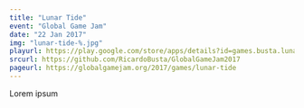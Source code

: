 ```yaml
---
title: "Lunar Tide"
event: "Global Game Jam"
date: "22 Jan 2017"
img: "lunar-tide-%.jpg"
playurl: https://play.google.com/store/apps/details?id=games.busta.lunartide
srcurl: https://github.com/RicardoBusta/GlobalGameJam2017
pageurl: https://globalgamejam.org/2017/games/lunar-tide
---
```

Lorem ipsum